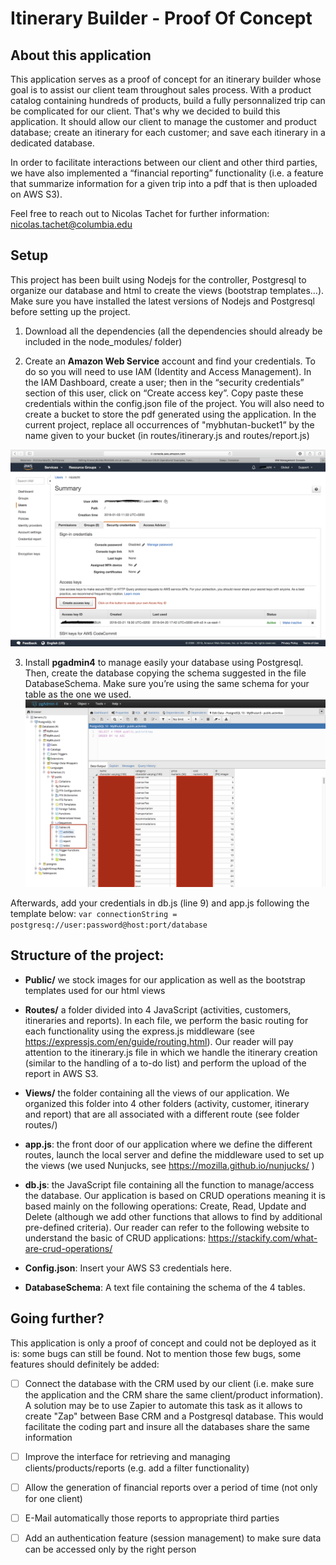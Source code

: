 # Itinerary Builder - Proof Of Concept
## About this application

This application serves as a proof of concept for an itinerary builder whose goal is to assist our client team throughout sales process. With a product catalog containing hundreds of products, build a fully personnalized trip can be complicated for our client. That's why we decided to build this application. It should allow our client to manage the customer and product database; create an itinerary for each customer; and save each itinerary in a dedicated database. 

In order to facilitate interactions between our client and other third parties, we have also implemented a “financial reporting” functionality (i.e. a feature that summarize information for a given trip into a pdf that is then uploaded on AWS S3).

Feel free to reach out to Nicolas Tachet for further information: nicolas.tachet@columbia.edu

## Setup

This project has been built using Nodejs for the controller, Postgresql to organize our database and html to create the views (bootstrap templates…). Make sure you have installed the latest versions of Nodejs and Postgresql before setting up the project.

1. Download all the dependencies (all the dependencies should already be included in the node_modules/ folder)

2. Create an **Amazon Web Service** account and find your credentials. To do so you will need to use IAM (Identity and Access Management). In the IAM Dashboard, create a user; then in the “security credentials” section of this user, click on “Create access key”. Copy paste these credentials within the config.json file of the project. You will also need to create a bucket to store the pdf generated using the application. In the current project, replace all occurrences of "mybhutan-bucket1” by the name given to your bucket (in routes/itinerary.js and routes/report.js)

![alt text](https://github.com/Nicolastachet/itineraryBuilder/blob/master/imagesForReadme/aws.png)


3. Install **pgadmin4** to manage easily your database using Postgresql. Then, create the database copying the schema suggested in the file DatabaseSchema. Make sure you’re using the same schema for your table as the one we used. 
![alt text](https://github.com/Nicolastachet/itineraryBuilder/blob/master/imagesForReadme/pg.png)

Afterwards, add your credentials in db.js (line 9) and app.js following the template below: `var connectionString = postgresq://user:password@host:port/database`


## Structure of the project:

- **Public/** we stock images for our application as well as the bootstrap templates used for our html views

- **Routes/** a folder divided into 4 JavaScript (activities, customers, itineraries and reports). In each file, we perform the basic routing for each functionality using the express.js middleware (see https://expressjs.com/en/guide/routing.html).  Our reader will pay attention to the itinerary.js file in which we handle the itinerary creation (similar to the handling of a to-do list) and perform the upload of the report in AWS S3.

- **Views/** the folder containing all the views of our application. We organized this folder into 4 other folders (activity, customer, itinerary and report) that are all associated with a different route (see folder routes/)

- **app.js**: the front door of our application where we define the different routes, launch the local server and define the middleware used to set up the views (we used Nunjucks, see https://mozilla.github.io/nunjucks/
)

- **db.js**: the JavaScript file containing all the function to manage/access the database. Our application is based on CRUD operations meaning it is based mainly on the following operations: Create, Read, Update and Delete (although we add other functions that allows to find by additional pre-defined criteria). Our reader can refer to the following website to understand the basic of CRUD applications: https://stackify.com/what-are-crud-operations/

- **Config.json**: Insert your AWS S3 credentials here.

- **DatabaseSchema**: A text file containing the schema of the 4 tables.

## Going further?

This application is only a proof of concept and could not be deployed as it is: some bugs can still be found. Not to mention those few bugs, some features should definitely be added:
- [ ] Connect the database with the CRM used by our client (i.e. make sure the application and the CRM share the same client/product information). A solution may be to use Zapier to automate this task as it allows to create "Zap" between Base CRM and a Postgresql database. This would facilitate the coding part and insure all the databases share the same information
- [ ] Improve the interface for retrieving and managing clients/products/reports (e.g. add a filter functionality)
- [ ] Allow the generation of financial reports over a period of time (not only for one client)
- [ ] E-Mail automatically those reports to appropriate third parties
- [ ] Add an authentication feature (session management) to make sure data can be accessed only by the right person 


